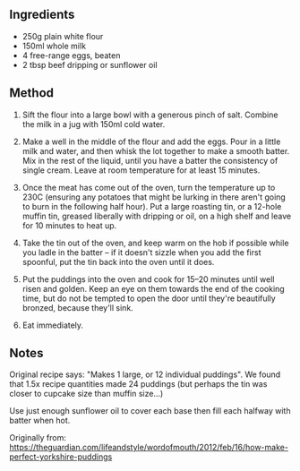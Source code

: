 ## Ingredients
- 250g plain white flour
- 150ml whole milk
- 4 free-range eggs, beaten
- 2 tbsp beef dripping or sunflower oil

## Method
1. Sift the flour into a large bowl with a generous pinch of salt. Combine the milk in a jug with 150ml cold water.

2. Make a well in the middle of the flour and add the eggs. Pour in a little milk and water, and then whisk the lot together to make a smooth batter. Mix in the rest of the liquid, until you have a batter the consistency of single cream. Leave at room temperature for at least 15 minutes.

3. Once the meat has come out of the oven, turn the temperature up to 230C (ensuring any potatoes that might be lurking in there aren't going to burn in the following half hour). Put a large roasting tin, or a 12-hole muffin tin, greased liberally with dripping or oil, on a high shelf and leave for 10 minutes to heat up.

4. Take the tin out of the oven, and keep warm on the hob if possible while you ladle in the batter – if it doesn't sizzle when you add the first spoonful, put the tin back into the oven until it does.

5. Put the puddings into the oven and cook for 15–20 minutes until well risen and golden. Keep an eye on them towards the end of the cooking time, but do not be tempted to open the door until they're beautifully bronzed, because they'll sink.

6. Eat immediately.

## Notes
Original recipe says: "Makes 1 large, or 12 individual puddings". We found that 1.5x recipe quantities made 24 puddings (but perhaps the tin was closer to cupcake size than muffin size...)

Use just enough sunflower oil to cover each base then fill each halfway with batter when hot.

Originally from: https://theguardian.com/lifeandstyle/wordofmouth/2012/feb/16/how-make-perfect-yorkshire-puddings

